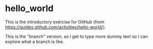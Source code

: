 # hello_world
This is the introductory exercise for GitHub (from https://guides.github.com/activities/hello-world/).

This is the "branch" version, so I get to type more dummy text so I can explore what a branch is like.
